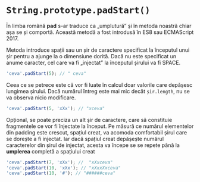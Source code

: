 # `String.prototype.padStart()`

În limba română **pad** s-ar traduce ca „umplutură” și în metoda noastră chiar așa se și comportă. Această metodă a fost introdusă în ES8 sau ECMAScript 2017.

Metoda introduce spații sau un șir de caractere specificat la începutul unui șir pentru a ajunge la o dimensiune dorită. Dacă nu este specificat un anume caracter, cel care va fi „injectat” la începutul șirului va fi SPACE.

```javascript
'ceva'.padStart(5); // " ceva"
```

Ceea ce se petrece este că vor fi luate în calcul doar valorile care depășesc lungimea șirului. Dacă numărul întreg este mai mic decât `șir.length`, nu se va observa nicio modificare.

```javascript
'ceva'.padStart(5, 'xXx'); // "xceva"
```

Opțional, se poate preciza un alt șir de caractere, care să constituie fragmentele ce vor fi înjectate la început. Pe măsură ce numărul elementelor din padding este crescut, spațiul creat, va acomoda comfortabil șirul care se dorește a fi injectat. Iar dacă spațiul creat depășește numărul caracterelor din șirul de injectat, acesta va începe se se repete până la **umplerea** completă a spațiului creat

```javascript
'ceva'.padStart(7, 'xXx'); //  "xXxceva"
'ceva'.padStart(10, 'xXx'); // "xXxxXxceva"
'ceva'.padStart(10, '#'); // "######ceva"
```
